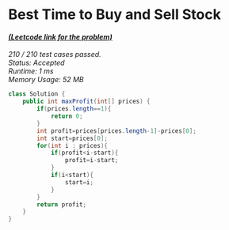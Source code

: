 # **Best Time to Buy and Sell Stock**

#### [_(Leetcode link for the problem)_](https://leetcode.com/problems/best-time-to-buy-and-sell-stock/)

_210 / 210 test cases passed.  
Status: Accepted  
Runtime: 1 ms  
Memory Usage: 52 MB_

```java
class Solution {
    public int maxProfit(int[] prices) {
        if(prices.length==1){
            return 0;
        }
        int profit=prices[prices.length-1]-prices[0];
        int start=prices[0];
        for(int i : prices){
            if(profit<i-start){
                profit=i-start;
            }
            if(i<start){
                start=i;
            }
        }
        return profit;
    }
}
```

